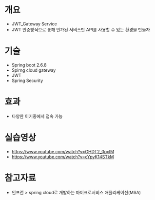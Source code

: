 # 개요
 - JWT_Gateway Service 
 -  JWT 인증방식으로 통해 인가된 서비스만 API를 사용할 수 있는 환경을 만들자
 
# 기술
 - Spring boot 2.6.8
 - Spirng cloud gateway 
 - JWT
 - Spring Security

# 효과
 - 다양한 이기종에서 접속 가능
 
# 실습영상
 - https://www.youtube.com/watch?v=GHDT2_0pxIM
 - https://www.youtube.com/watch?v=cYpyK14STkM

# 참고자료
 - 인프런 >  spring cloud로 개발하는 마이크로서비스 애플리케이션(MSA)
